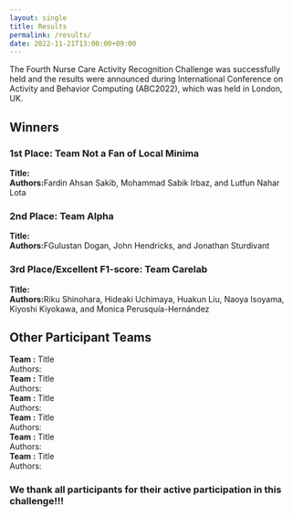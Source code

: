 ```yaml
---
layout: single
title: Results
permalink: /results/
date: 2022-11-21T13:00:00+09:00
---
```

 
The Fourth Nurse Care Activity Recognition Challenge was successfully held and the results were announced during International Conference on Activity and Behavior Computing (ABC2022), which was held in London, UK.


<h2>Winners</h2>
<h3>1st Place: Team Not a Fan of Local Minima</h3>
<div><b>Title:</b> </div>
<div><b>Authors:</b>Fardin Ahsan Sakib, Mohammad Sabik Irbaz, and Lutfun Nahar Lota</div>

<h3>2nd Place: Team Alpha</h3>
<div><b>Title:</b> </div>
<div><b>Authors:</b>FGulustan Dogan, John Hendricks, and Jonathan Sturdivant</div>

<h3>3rd Place/Excellent F1-score: Team Carelab</h3>
<div><b>Title:</b> </div>
<div><b>Authors:</b>Riku Shinohara, Hideaki Uchimaya, Huakun Liu, Naoya Isoyama, Kiyoshi Kiyokawa, and 
Monica Perusquía-Hernández</div>



<h2>Other Participant Teams</h2>
<div><b>Team :</b> Title</div>
<div>Authors: </div>

<div><b>Team :</b> Title</div>
<div>Authors: </div>

<div><b>Team :</b> Title</div>
<div>Authors: </div>

<div><b>Team :</b> Title</div>
<div>Authors: </div>

<div><b>Team :</b> Title</div>
<div>Authors: </div>

<div><b>Team :</b> Title</div>
<div>Authors: </div>

<h3>
    We thank all participants for their active participation in this challenge!!!
</h3>



